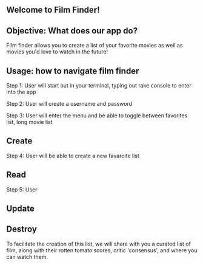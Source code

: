 ## Welcome to Film Finder!

## Objective: What does our app do?

Film finder allows you to create a list of your favorite movies as well as movies you'd love to watch in the future!

## Usage: how to navigate film finder

Step 1: User will start out in your terminal, typing out rake console to enter into the app

Step 2: User will create a username and password

Step 3: User will enter the menu and be able to toggle between favorites list, long movie list

## Create 

Step 4: User will be able to create a new favaroite list 

## Read

Step 5: User 

## Update

## Destroy 






To facilitate the creation of this list, we will share with you a curated list of film, along with their rotten tomato scores, critic 'consensus', and where you can watch them.



